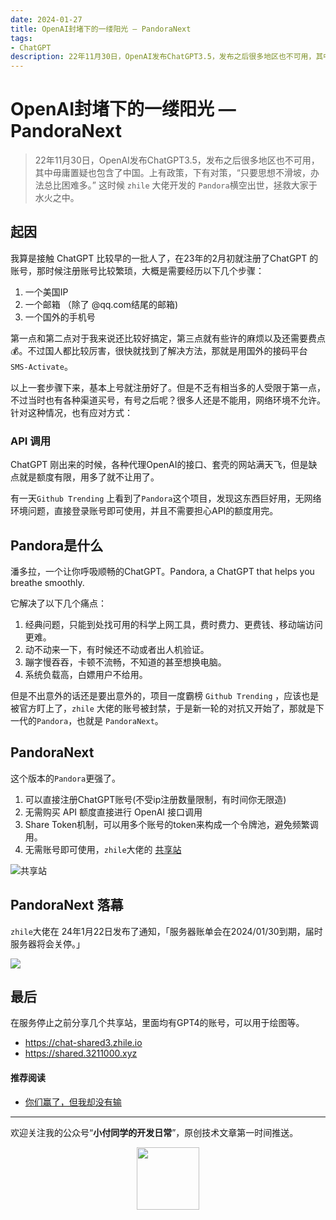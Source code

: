 ```yaml
---
date: 2024-01-27
title: OpenAI封堵下的一缕阳光 — PandoraNext
tags:
- ChatGPT
description: 22年11月30日，OpenAI发布ChatGPT3.5，发布之后很多地区也不可用，其中毋庸置疑也包含了中国。上有政策，下有对策，“只要思想不滑坡，办法总比困难多。” 这时候 `zhile` 大佬开发的 `Pandora`横空出世，拯救大家于水火之中。
---
```


# OpenAI封堵下的一缕阳光 — PandoraNext

> 22年11月30日，OpenAI发布ChatGPT3.5，发布之后很多地区也不可用，其中毋庸置疑也包含了中国。上有政策，下有对策，“只要思想不滑坡，办法总比困难多。” 这时候 `zhile` 大佬开发的 `Pandora`横空出世，拯救大家于水火之中。

## 起因

我算是接触 ChatGPT 比较早的一批人了，在23年的2月初就注册了ChatGPT 的账号，那时候注册账号比较繁琐，大概是需要经历以下几个步骤：

1. 一个美国IP
2. 一个邮箱 （除了 @qq.com结尾的邮箱) 
3. 一个国外的手机号

第一点和第二点对于我来说还比较好搞定，第三点就有些许的麻烦以及还需要费点💰。不过国人都比较厉害，很快就找到了解决方法，那就是用国外的接码平台 `SMS-Activate`。

以上一套步骤下来，基本上号就注册好了。但是不乏有相当多的人受限于第一点，不过当时也有各种渠道买号，有号之后呢？很多人还是不能用，网络环境不允许。针对这种情况，也有应对方式：

### API 调用
ChatGPT 刚出来的时候，各种代理OpenAI的接口、套壳的网站满天飞，但是缺点就是额度有限，用多了就不让用了。

有一天`Github Trending` 上看到了`Pandora`这个项目，发现这东西巨好用，无网络环境问题，直接登录账号即可使用，并且不需要担心API的额度用完。


## Pandora是什么

潘多拉，一个让你呼吸顺畅的ChatGPT。Pandora, a ChatGPT that helps you breathe smoothly.

它解决了以下几个痛点：
1. 经典问题，只能到处找可用的科学上网工具，费时费力、更费钱、移动端访问更难。
2. 动不动来一下，有时候还不动或者出人机验证。
3. 蹦字慢吞吞，卡顿不流畅，不知道的甚至想换电脑。
4. 系统负载高，白嫖用户不给用。

但是不出意外的话还是要出意外的，项目一度霸榜 `Github Trending` ，应该也是被官方盯上了，`zhile` 大佬的账号被封禁，于是新一轮的对抗又开始了，那就是下一代的`Pandora`，也就是 `PandoraNext`。


## PandoraNext

这个版本的`Pandora`更强了。
1. 可以直接注册ChatGPT账号(不受ip注册数量限制，有时间你无限造)
2. 无需购买 API 额度直接进行 OpenAI 接口调用
3. Share Token机制，可以用多个账号的token来构成一个令牌池，避免频繁调用。
4. 无需账号即可使用，`zhile`大佬的 [共享站](https://chat-shared3.zhile.io/)

![共享站](https://pic.ziyuan.wang/user/guest/2024/01/Xnip2024-01-26_15-32-12_31afb9562618a.png)

## PandoraNext 落幕

`zhile`大佬在 24年1月22日发布了通知，「服务器账单会在2024/01/30到期，届时服务器将会关停。」

![](https://pic.ziyuan.wang/user/guest/2024/01/Xnip2024-01-26_15-38-24_17bedf28ae8c6.png)

## 最后

在服务停止之前分享几个共享站，里面均有GPT4的账号，可以用于绘图等。

- https://chat-shared3.zhile.io
- https://shared.3211000.xyz



#### 推荐阅读

- [你们赢了，但我却没有输](https://linux.do/t/topic/1051)
---

欢迎关注我的公众号“**小付同学的开发日常**”，原创技术文章第一时间推送。

<center>
    <img src="https://pic.ziyuan.wang/user/guest/2024/01/傅1_1932a233b5837.jpeg" style="width: 100px;">
</center>
